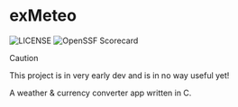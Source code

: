 # exMeteo

![[LICENSE](https://github.com/h4rldev/exmeteo/blob/main/LICENSE)](https://img.shields.io/github/license/h4rldev/exmeteo?style=flat-square)
![[OpenSSF Scorecard](https://securityscorecards.dev/viewer/?uri=github.com/h4rldev/exmeteo)](https://api.securityscorecards.dev/projects/github.com/h4rldev/exmeteo/badge?style=flat-square)


> [!CAUTION]
> This project is in very early dev and is in no way useful yet!

A weather & currency converter app written in C.


